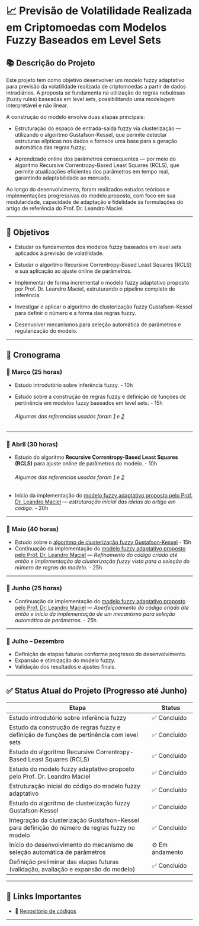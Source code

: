 # 📈 Previsão de Volatilidade Realizada em Criptomoedas com Modelos Fuzzy Baseados em Level Sets

## 📚 Descrição do Projeto
Este projeto tem como objetivo desenvolver um modelo fuzzy adaptativo para previsão da volatilidade realizada de criptomoedas a partir de dados intradiários. A proposta se fundamenta na utilização de regras nebulosas (fuzzy rules) baseadas em level sets, possibilitando uma modelagem interpretável e não linear.

A construção do modelo envolve duas etapas principais:

- Estruturação do espaço de entrada-saída fuzzy via clusterização — utilizando o algoritmo Gustafson-Kessel, que permite detectar estruturas elípticas nos dados e fornece uma base para a geração automática das regras fuzzy;

- Aprendizado online dos parâmetros consequentes — por meio do algoritmo Recursive Correntropy-Based Least Squares (RCLS), que permite atualizações eficientes dos parâmetros em tempo real, garantindo adaptabilidade ao mercado.

Ao longo do desenvolvimento, foram realizados estudos teóricos e implementações progressivas do modelo proposto, com foco em sua modularidade, capacidade de adaptação e fidelidade às formulações do artigo de referência do Prof. Dr. Leandro Maciel. 

---

## 🎯 Objetivos

- Estudar os fundamentos dos modelos fuzzy baseados em level sets aplicados à previsão de volatilidade.

- Estudar o algoritmo Recursive Correntropy-Based Least Squares (RCLS) e sua aplicação ao ajuste online de parâmetros.

- Implementar de forma incremental o modelo fuzzy adaptativo proposto por Prof. Dr. Leandro Maciel, estruturando o pipeline completo de inferência.

- Investigar e aplicar o algoritmo de clusterização fuzzy Gustafson-Kessel para definir o número e a forma das regras fuzzy.

- Desenvolver mecanismos para seleção automática de parâmetros e regularização do modelo.


---

## 📅 Cronograma

### 📅 Março  (25 horas) 
- Estudo introdutório sobre inferência fuzzy. - 10h
- Estudo sobre a construção de regras fuzzy e definição de funções de pertinência em modelos fuzzy baseados em level sets. - 15h

    ###### *Algumas das referencias usadas foram [1](https://link.springer.com/article/10.1007/s10614-015-9535-2) e [2](https://www.sciencedirect.com/science/article/pii/S0957417422014981)*
---

### 📅 Abril  (30 horas)
- Estudo do algoritmo **Recursive Correntropy-Based Least Squares (RCLS)** para ajuste online de parâmetros do modelo. - 10h 
    ###### *Algumas das referencias usadas foram [1](https://www.youtube.com/watch?v=Q1H2kckjdQ0) e [2](https://www.youtube.com/watch?v=y0O0WaPoJSw)*
- Início da implementação do [modelo fuzzy adaptativo proposto pelo Prof. Dr. Leandro Maciel](https://github.com/GB-Navarro/MAC0215/tree/main/refer%C3%AAncias) — *estruturação inicial das ideias do artigo em código*. - 20h

---

### 📅 Maio  (40 horas)

- Estudo sobre o [algoritmo de clusterização fuzzy Gustafson‐Kessel](https://ieeexplore.ieee.org/document/4046215) - 15h 
- Continuação da implementação do [modelo fuzzy adaptativo proposto pelo Prof. Dr. Leandro Maciel](https://github.com/GB-Navarro/MAC0215/tree/main/refer%C3%AAncias) — *Refinamento do código criado até então e implementação da clusterização fuzzy vista para a seleção do número de regras do modelo*. - 25h

---

### 📅 Junho  (25 horas)

- Continuação da implementação do [modelo fuzzy adaptativo proposto pelo Prof. Dr. Leandro Maciel](https://github.com/GB-Navarro/MAC0215/tree/main/refer%C3%AAncias) — *Aperfeiçoamento do código criado até então e início da implementação de um mecanismo para seleção automática de parâmetros*. - 25h

---

### 📅 Julho – Dezembro  
- Definição de etapas futuras conforme progresso do desenvolvimento.  
- Expansão e otimização do modelo fuzzy.  
- Validação dos resultados e ajustes finais.  


---

## ✅ Status Atual do Projeto (Progresso até Junho)

| Etapa                                                                                         | Status         |
|-----------------------------------------------------------------------------------------------|----------------|
| Estudo introdutório sobre inferência fuzzy                                                    | ✅ Concluído    |
| Estudo da construção de regras fuzzy e definição de funções de pertinência com level sets     | ✅ Concluído    |
| Estudo do algoritmo Recursive Correntropy-Based Least Squares (RCLS)                     | ✅ Concluído    |
| Estudo do modelo fuzzy adaptativo proposto pelo Prof. Dr. Leandro Maciel                      | ✅ Concluído    |
| Estruturação inicial do código do modelo fuzzy adaptativo                                     | ✅ Concluído    |
| Estudo do algoritmo de clusterização fuzzy Gustafson‐Kessel                                   | ✅ Concluído    |
| Integração da clusterização Gustafson-Kessel para definição do número de regras fuzzy no modelo        | ✅ Concluído    |
| Início do desenvolvimento do mecanismo de seleção automática de parâmetros                    | ⚙️ Em andamento |
| Definição preliminar das etapas futuras (validação, avaliação e expansão do modelo)           | ✅ Concluído    |

---

## 🔗 Links Importantes
- 📁 [Repositório de códigos](https://github.com/GB-Navarro/ALSM_EUSFLAT_2025)
---
